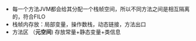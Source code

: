 - 每一个方法JVM都会给其分配一个栈帧空间，所以不同方法之间是相互隔离的，符合FILO
- 栈帧内存放：局部变量，操作数栈，动态链接，方法出口
- 方法区 （**元空间**) 存放常量+静态变量+类信息
